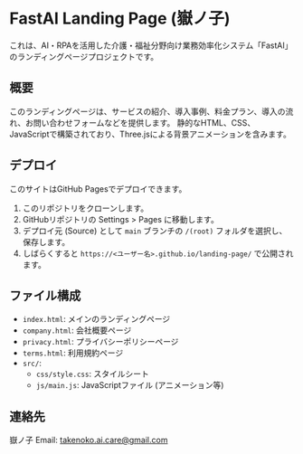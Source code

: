 # FastAI Landing Page (嶽ノ子)

これは、AI・RPAを活用した介護・福祉分野向け業務効率化システム「FastAI」のランディングページプロジェクトです。

## 概要

このランディングページは、サービスの紹介、導入事例、料金プラン、導入の流れ、お問い合わせフォームなどを提供します。
静的なHTML、CSS、JavaScriptで構築されており、Three.jsによる背景アニメーションを含みます。

## デプロイ

このサイトはGitHub Pagesでデプロイできます。

1. このリポジトリをクローンします。
2. GitHubリポジトリの Settings > Pages に移動します。
3. デプロイ元 (Source) として `main` ブランチの `/(root)` フォルダを選択し、保存します。
4. しばらくすると `https://<ユーザー名>.github.io/landing-page/` で公開されます。

## ファイル構成

- `index.html`: メインのランディングページ
- `company.html`: 会社概要ページ
- `privacy.html`: プライバシーポリシーページ
- `terms.html`: 利用規約ページ
- `src/`:
    - `css/style.css`: スタイルシート
    - `js/main.js`: JavaScriptファイル (アニメーション等)

## 連絡先

嶽ノ子
Email: takenoko.ai.care@gmail.com

